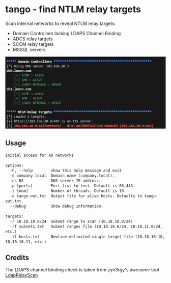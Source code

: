 # tango - find NTLM relay targets

Scan internal networks to reveal NTLM relay targets:
- Domain Controllers lacking LDAPS Channel Binding
- ADCS relay targets
- SCCM relay targets
- MSSQL servers

![example](./src/example.png)

## Usage

```
initial access for AD networks

options:
  -h, --help        show this help message and exit
  -d company.local  Domain name (company.local).
  -ns NS            DNS server IP address.
  -p [ports]        Port list to test. Default is 80,443.
  -t [num]          Number of threads. Default is 10.
  -o tango-out.txt  Output file for alive hosts. Defaults to tango-out.txt.
  --debug           Show debug information.

targets:
  -r 10.10.10.0/24  Subnet range to scan (10.10.10.0/24)
  -rf subnets.txt   Subnet ranges file (10.10.10.0/24, 10.10.11.0/24, etc.)
  -tf hosts.txt     Newline-delimited single target file (10.10.10.10, 10.10.10.11, etc.)
```

## Credits

The LDAPS channel binding check is taken from zyn3rgy's awesome tool [LdapRelayScan](https://github.com/zyn3rgy/LdapRelayScan)